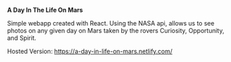 **A Day In The Life On Mars**

Simple webapp created with React. Using the NASA api, allows us to see photos on any given day on Mars taken by the rovers Curiosity, Opportunity, and Spirit.

Hosted Version: https://a-day-in-life-on-mars.netlify.com/
